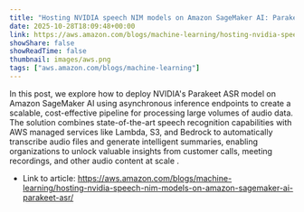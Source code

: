 ```yaml
---
title: "Hosting NVIDIA speech NIM models on Amazon SageMaker AI: Parakeet ASR"
date: 2025-10-28T18:09:48+00:00
link: https://aws.amazon.com/blogs/machine-learning/hosting-nvidia-speech-nim-models-on-amazon-sagemaker-ai-parakeet-asr/
showShare: false
showReadTime: false
thumbnail: images/aws.png
tags: ["aws.amazon.com/blogs/machine-learning"]
---
```

In this post, we explore how to deploy NVIDIA's Parakeet ASR model on Amazon SageMaker AI using asynchronous inference endpoints to create a scalable, cost-effective pipeline for processing large volumes of audio data. The solution combines state-of-the-art speech recognition capabilities with AWS managed services like Lambda, S3, and Bedrock to automatically transcribe audio files and generate intelligent summaries, enabling organizations to unlock valuable insights from customer calls, meeting recordings, and other audio content at scale .

- Link to article: https://aws.amazon.com/blogs/machine-learning/hosting-nvidia-speech-nim-models-on-amazon-sagemaker-ai-parakeet-asr/